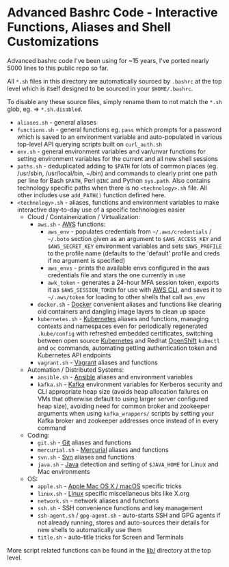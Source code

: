 Advanced Bashrc Code - Interactive Functions, Aliases and Shell Customizations
==============================================================

Advanced bashrc code I've been using for ~15 years, I've ported nearly 5000 lines to this public repo so far.

All `*.sh` files in this directory are automatically sourced by `.bashrc` at the top level which is itself designed to be sourced in your `$HOME/.bashrc`.

To disable any these source files, simply rename them to not match the `*.sh` glob, eg. => `*.sh.disabled`.

- `aliases.sh` - general aliases
- `functions.sh` - general functions eg. `pass` which prompts for a password which is saved to an environment variable and auto-populated in various top-level API querying scripts built on `curl_auth.sh`
- `env.sh` - general environment variables and var/unvar functions for setting environment variables for the current and all new shell sessions
- `paths.sh` - deduplicated adding to `$PATH` for lots of common places (eg. /usr/sbin, /usr/local/bin, ~/bin) and commands to clearly print one path per line for Bash `$PATH`, Perl `@INC` and Python `sys.path`. Also contains technology specific paths when there is no `<technology>.sh` file. All other includes use `add_PATH()` function defined here.
- `<technology>.sh` - aliases, functions and environment variables to make interactive day-to-day use of a specific technologies easier
  - Cloud / Containerization / Virtualization:
    - `aws.sh` - [AWS](https://aws.amazon.com) functions:
      - `aws_env` - populates credentials from `~/.aws/credentials` / `~/.boto` section given as an argument to `$AWS_ACCESS_KEY` and `$AWS_SECRET_KEY` environment variables and sets `$AWS_PROFILE` to the profile name (defaults to the 'default' profile and creds if no argument is specified)
      - `aws_envs` - prints the available envs configured in the aws credentials file and stars the one currently in use
      - `awk_token` - generates a 24-hour MFA session token, exports it as `$AWS_SESSION_TOKEN` for use with [AWS CLI](https://aws.amazon.com/cli/), and saves it to `~/.aws/token` for loading to other shells that call `aws_env`
    - `docker.sh` - [Docker](https://www.docker.com/) convenient aliases and functions like clearing old containers and dangling image layers to clean up space
    - `kubernetes.sh` - [Kubernetes](https://kubernetes.io/) aliases and functions, managing contexts and namespaces even for periodically regenerated `.kube/config` with refreshed embedded certificates, switching between open source [Kubernetes](https://kubernetes.io/) and Redhat [OpenShift](https://www.openshift.com/) `kubectl` and `oc` commands, automating getting authentication token and Kubernetes API endpoints
    - `vagrant.sh` - [Vagrant](https://www.vagrantup.com/) aliases and functions
  - Automation / Distributed Systems:
    - `ansible.sh` - [Ansible](https://www.ansible.com) aliases and environment variables
    - `kafka.sh` - [Kafka](http://kafka.apache.org/) environment variables for Kerberos security and CLI appropriate heap size (avoids heap allocation failures on VMs that otherwise default to using larger server configured heap size), avoiding need for common broker and zookeeper arguments when using `kafka_wrappers/` scripts by setting your Kafka broker and zookeeper addresses once instead of in every command
  - Coding:
    - `git.sh` - [Git](https://git-scm.com/) aliases and functions
    - `mercurial.sh` - [Mercurial](https://www.mercurial-scm.org/) aliases and functions
    - `svn.sh` - [Svn](https://subversion.apache.org) aliases and functions
    - `java.sh` - [Java](https://www.java.com/en/) detection and setting of `$JAVA_HOME` for Linux and Mac environments
  - OS:
    - `apple.sh` - [Apple Mac OS X / macOS](https://en.wikipedia.org/wiki/MacOS) specific tricks
    - `linux.sh` - [Linux](https://en.wikipedia.org/wiki/Linux) specific miscellaneous bits like X.org
    - `network.sh` - network aliases and functions
    - `ssh.sh` - SSH convenience functions and key management
    - `ssh-agent.sh` / `gpg-agent.sh` - auto-starts SSH and GPG agents if not already running, stores and auto-sources their details for new shells to automatically use them
    - `title.sh` - auto-title tricks for Screen and Terminals

More script related functions can be found in the [lib/](https://github.com/BuildScale/DevOps-Scripts/tree/master/lib) directory at the top level.

